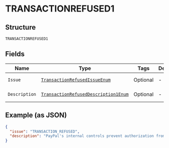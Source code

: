 
# TRANSACTIONREFUSED1

## Structure

`TRANSACTIONREFUSED1`

## Fields

| Name | Type | Tags | Description | Getter | Setter |
|  --- | --- | --- | --- | --- | --- |
| `Issue` | [`TransactionRefusedIssueEnum`](../../doc/models/transaction-refused-issue-enum.md) | Optional | - | TransactionRefusedIssueEnum getIssue() | setIssue(TransactionRefusedIssueEnum issue) |
| `Description` | [`TransactionRefusedDescription1Enum`](../../doc/models/transaction-refused-description-1-enum.md) | Optional | - | TransactionRefusedDescription1Enum getDescription() | setDescription(TransactionRefusedDescription1Enum description) |

## Example (as JSON)

```json
{
  "issue": "TRANSACTION_REFUSED",
  "description": "PayPal's internal controls prevent authorization from being captured."
}
```

